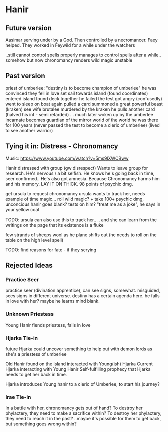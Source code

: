 # Hanir
## Future version
Aasimar serving under by a God.
Then controlled by a necromancer.
Faey helped. They worked in Feywild for a while under the watchers

..still cannot control spells properly
manages to control spells after a while.. somehow
but now chronomancy renders wild magic unstable

## Past version
priest of umberlee: "destiny is to become champion of umberlee"
he was convinced
they fell in love
set sail towards island (found coordinates)
entered island found deck together
he failed the test
got angry (confusedly)
went to sleep on boat again
pulled a card
summoned a great powerful beast (kraken)
see wife brutalee murdered by the kraken
he pulls another card
(halved his int - semi retarded)
...
much later
woken up by the umberlee incarnate
becomes guardian of the mirror world of the world
he was there for 100 years
(never passed the test to become a cleric of umberlee)
(lived to see another warrior)

## Tying it in: Distress - Chronomancy
Music: https://www.youtube.com/watch?v=5ms9lXWCBww

Hanir distressed with group (gw disrespect)
Wants to leave group for research. He's nervous / a bit selfish.
He knows he's going back in time, seer confirmed..
He's also got amnesia. Because Chronomancy harms him and his memory.
LAY IT ON THICK. 98 points of psychic dmg.

get ursula to request chronomancy
ursula wants to track her, needs example of time magic...
roll wild magic? + take 100+ psychic dmg, unconcious
hanir goes blank? tests on him?
"treat me as a joke", he says in your yellow coat

TODO: ursula can also use this to track her..
.. and she can learn from the writings on the page that its existence is a fluke

few strands of sheeps wool as he plane shifts out
(he needs to roll on the table on the high level spell)

TODO: find reasons for fate - if they scrying

## Rejected Ideas

### Practice Seer
practice seer (divination apprentice), can see signs, somewhat.
misguided, sees signs in different universe. destiny has a certain agenda here.
he falls in love with her?
maybe he learns mind blank.
### Unknown Priestess
Young Hanir fiends priestess, falls in love

### Hjarka Tie-in
future Hjarka could uncover something to help out with demon lords
as she's a priestess of umberlee

Old Hanir found on the Island interacted with Young(ish) Hjarka
Current Hjarka interacting with Young Hanir
Self-fulfilling prophecy that Hjarka needs to get her back in time.

Hjarka introduces Young hanir to a cleric of Umberlee, to start his journey?

### Irae Tie-in
In a battle with her, chronomancy gets out of hand?
To destroy her phylactery, they need to make a sacrifice within?
To destroy her phylactery, they need to reach it in the past?
..maybe it's possible for them to get back, but something goes wrong within?
